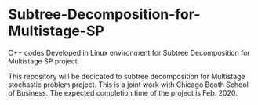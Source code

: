 # Subtree-Decomposition-for-Multistage-SP
C++ codes Developed in Linux environment for Subtree Decomposition for Multistage SP project. 
 
 
 
 This repository will be dedicated to subtree decomposition for Multistage stochastic problem project. This is a joint work with Chicago Booth School of Business. The expected completion time of the project is Feb. 2020. 
 
 
 
 
 
